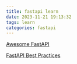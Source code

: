 ```yaml
---
title: fastapi learn
date: 2023-11-21 19:13:32
tags: learn
categories: fastapi
---
```


[Awesome FastAPI](https://project-awesome.org/mjhea0/awesome-fastapi)

[FastAPI Best Practices](https://github.com/zhanymkanov/fastapi-best-practices)



## 

